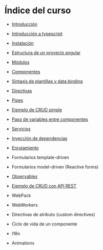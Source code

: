 # Índice del curso

 - [Introducción](introduccion.md)
 - [Introducción a typescript](typescript.md)
 - [Instalación](instalacion.md)
 - [Estructura de un proyecto angular](estructura-proyecto.md)
 - [Módulos](modules.md)
 - [Componentes](components.md)
 - [Sintaxis de plantillas y data binding](data-binding.md)
 - [Directivas](directives.md)
 - [Pipes](pipes.md)
 - [Ejemplo de CRUD simple](ejemplo-crud-basico.md)
 - [Paso de variables entre componentes](input-binding.md)
 - [Servicios](services.md)
 - [Inyección de dependencias](inyeccion-dependencias.md)
 - [Enrutamiento](routing.md)
 - Formularios template-driven
 - Formularios model-driven (Reactive forms)
 - [Observables](observables.md)
 - [Ejemplo de CRUD con API REST](ejemplo-crud-completo.md)
 - WebPack
 - WebWorkers

 - Directivas de atributo (custom directives)
 - Ciclo de vida de un componente
 - I18n
 - Animations

